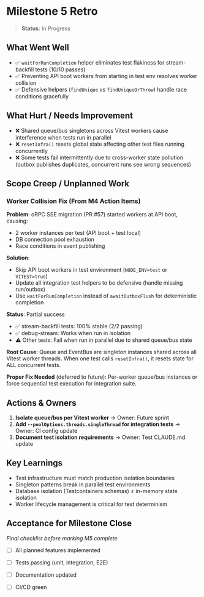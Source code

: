 # Milestone 5 Retro

> **Status**: In Progress

## What Went Well
- ✅ `waitForRunCompletion` helper eliminates test flakiness for stream-backfill tests (10/10 passes)
- ✅ Preventing API boot workers from starting in test env resolves worker collision
- ✅ Defensive helpers (`findUnique` vs `findUniqueOrThrow`) handle race conditions gracefully

## What Hurt / Needs Improvement
- ❌ Shared queue/bus singletons across Vitest workers cause interference when tests run in parallel
- ❌ `resetInfra()` resets global state affecting other test files running concurrently
- ❌ Some tests fail intermittently due to cross-worker state pollution (outbox publishes duplicates, concurrent runs see wrong sequences)

## Scope Creep / Unplanned Work
### Worker Collision Fix (From M4 Action Items)
**Problem**: oRPC SSE migration (PR #57) started workers at API boot, causing:
- 2 worker instances per test (API boot + test local)
- DB connection pool exhaustion
- Race conditions in event publishing

**Solution**: 
- Skip API boot workers in test environment (`NODE_ENV=test` or `VITEST=true`)
- Update all integration test helpers to be defensive (handle missing run/outbox)
- Use `waitForRunCompletion` instead of `awaitOutboxFlush` for deterministic completion

**Status**: Partial success
- ✅ stream-backfill tests: 100% stable (2/2 passing)  
- ✅ debug-stream: Works when run in isolation
- ⚠️  Other tests: Fail when run in parallel due to shared queue/bus state

**Root Cause**: Queue and EventBus are singleton instances shared across all Vitest worker threads. When one test calls `resetInfra()`, it resets state for ALL concurrent tests.

**Proper Fix Needed** (deferred to future): Per-worker queue/bus instances or force sequential test execution for integration suite.

## Actions & Owners
1. **Isolate queue/bus per Vitest worker** → Owner: Future sprint
2. **Add `--poolOptions.threads.singleThread` for integration tests** → Owner: CI config update
3. **Document test isolation requirements** → Owner: Test CLAUDE.md update

## Key Learnings
- Test infrastructure must match production isolation boundaries
- Singleton patterns break in parallel test environments
- Database isolation (Testcontainers schemas) ≠ in-memory state isolation
- Worker lifecycle management is critical for test determinism

## Acceptance for Milestone Close
_Final checklist before marking M5 complete_
- [ ] All planned features implemented
- [ ] Tests passing (unit, integration, E2E)
- [ ] Documentation updated
- [ ] CI/CD green

